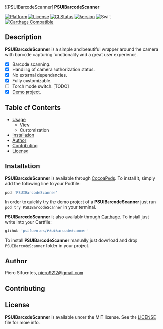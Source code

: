 ![PSUIBarcodeScanner] **PSUIBarcodeScanner**

[![Platform](https://img.shields.io/cocoapods/p/PSUIBarcodeScanner.svg?style=flat)](http://cocoadocs.org/docsets/PSUIBarcodeScanner)
[![License](https://img.shields.io/cocoapods/l/PSUIBarcodeScanner.svg?style=flat)](http://cocoadocs.org/docsets/PSUIBarcodeScanner)
[![CI Status](http://img.shields.io/travis/piero9212/PSUIBarcodeScanner.svg?style=flat)](https://travis-ci.org/piero9212/PSUIBarcodeScanner)
[![Version](https://img.shields.io/cocoapods/v/PSUIBarcodeScanner.svg?style=flat)](http://cocoadocs.org/docsets/PSUIBarcodeScanner)
![Swift](https://img.shields.io/badge/%20in-swift%205.0-orange.svg)
[![Carthage Compatible](https://img.shields.io/badge/Carthage-compatible-4BC51D.svg?style=flat)](https://github.com/Carthage/Carthage)

## Description

**PSUIBarcodeScanner** is a simple and beautiful wrapper around the camera with
barcode capturing functionality and a great user experience.

- [x] Barcode scanning.
- [x] Handling of camera authorization status.
- [x] No external dependencies.
- [x] Fully customizable.
- [ ] Torch mode switch. [TODO]
- [x] [Demo project](https://github.com/piero9212/PSUIBarcodeScanner/tree/master/PSUIBarcodeScanner/PSUIBarcodeScannerExamples).

## Table of Contents

* [Usage](#usage)
  * [View](#view)
  * [Customization](#customization)
* [Installation](#installation)
* [Author](#author)
* [Contributing](#contributing)
* [License](#license)

## Installation

**PSUIBarcodeScanner** is available through [CocoaPods](http://cocoapods.org). To install
it, simply add the following line to your Podfile:

```ruby
pod 'PSUIBarcodeScanner'
```

In order to quickly try the demo project of a **PSUIBarcodeScanner** just run
`pod try PSUIBarcodeScanner` in your terminal.

**PSUIBarcodeScanner** is also available through [Carthage](https://github.com/Carthage/Carthage).
To install just write into your Cartfile:

```ruby
github "psifuentes/PSUIBarcodeScanner"
```

To install **PSUIBarcodeScanner** manually just download and drop `PSUIBarcodeScanner` folder in your project.

## Author

Piero Sifuentes, piero9212@gmail.com

## Contributing



## License

**PSUIBarcodeScanner** is available under the MIT license. See the [LICENSE](https://github.com/piero9212/PSUIBarcodeScanner/blob/master/LICENSE) file for more info.
